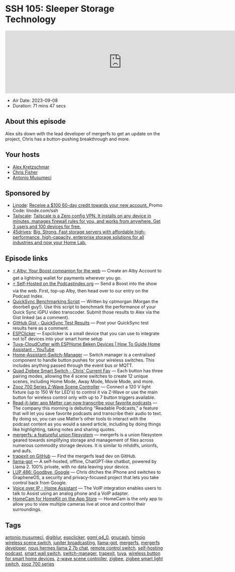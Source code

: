 # SSH 105: Sleeper Storage Technology

<iframe src="https://player.fireside.fm/v2/dUlrHQih+6rvL3yRD?theme=dark" width="740" height="200" frameborder="0" scrolling="no"></iframe>

* Air Date: 2023-09-08
* Duration: 71 mins 47 secs

## About this episode

Alex sits down with the lead developer of mergerfs to get an update on the project, Chris has a button-pushing breakthrough and more.

## Your hosts
* [Alex Kretzschmar](https://selfhosted.show/hosts/alexktz)
* [Chris Fisher](https://selfhosted.show/hosts/chrislas)
* [Antonio Musumeci](https://selfhosted.show/guests/antoniom)

## Sponsored by

  * [Linode](https://linode.com/ssh): [Receive a $100 60-day credit towards your new account. ](https://linode.com/ssh) Promo Code: linode.com/ssh
  * [Tailscale](http://tailscale.com/selfhosted): [Tailscale is a Zero config VPN. It installs on any device in minutes, manages firewall rules for you, and works from anywhere. Get 3 users and 100 devices for free. ](http://tailscale.com/selfhosted)
  * [45drives](https://45homelab.com): [Big. Strong. Fast storage servers with affordable high-performance, high-capacity, enterprise storage solutions for all industries and now your Home Lab.](https://45homelab.com)



## Episode links

  * [⚡ Alby: Your Boost companion for the web](https://getalby.com/ "⚡ Alby: Your Boost companion for the web") — Create an Alby Account to get a lightning wallet for payments wherever you go. 
  * [⚡ Self-Hosted on the Podcastindex.org](https://podcastindex.org/podcast/830124 "⚡ Self-Hosted on the Podcastindex.org") — Send a Boost into the show via the web. First, top-up Alby, then head over to our entry on the Podcast Index.
  * [QuickSync Benchmarking Script](https://github.com/ironicbadger/quicksync_calc "QuickSync Benchmarking Script") — Written by cptmorgan (Morgan the doorbell guy!). Use this script to benchmark the performance of your Quick Sync iGPU video transcoder. Submit those results to Alex via the Gist linked (as a comment).
  * [GitHub Gist - QuickSync Test Results](https://gist.github.com/ironicbadger/5da9b321acbe6b6b53070437023b844d "GitHub Gist - QuickSync Test Results") — Post your QuickSync test results here as a comment.
  * [ESPClicker](https://www.pricelesstoolkit.com/en/projects/32-espclicker.html "ESPClicker") — Espclicker is a small device that you can use to integrate not IoT devices into your smart home setup
  * [Tuya-CloudCutter with ESPHome Beken Devices | How To Guide Home Assistant - YouTube](https://www.youtube.com/watch?v=VFsuza3UAhk "Tuya-CloudCutter with ESPHome Beken Devices | How To Guide Home Assistant - YouTube")
  * [Home-Assistant-Switch-Manager](https://github.com/Sian-Lee-SA/Home-Assistant-Switch-Manager "Home-Assistant-Switch-Manager") — Switch manager is a centralised component to handle button pushes for your wireless switches. This includes anything passed through the event bus or MQTT. 
  * [Quad Zigbee Smart Switch - Chris' Current Fav](https://www.amazon.com/dp/B0C7Z6B5LM?psc=1&ref=ppx_yo2ov_dt_b_product_details "Quad Zigbee Smart  Switch - Chris' Current Fav") — Each button has three pairing modes, allowing the 4 scene switches to create 12 unique scenes, including Home Mode, Away Mode, Movie Mode, and more. 
  * [Zooz 700 Series Z-Wave Scene Controller](https://www.amazon.com/Z-Wave-Network-Scene-Controller-Required/dp/B09B6S4TSL/ref=pd_bxgy_sccl_1/143-7194916-8643109?pd_rd_w=tuDvF&content-id=amzn1.sym.26a5c67f-1a30-486b-bb90-b523ad38d5a0&pf_rd_p=26a5c67f-1a30-486b-bb90-b523ad38d5a0&pf_rd_r=3NFNWKCEDYHQ1MZYKDNY&pd_rd_wg=4mzRy&pd_rd_r=4866636b-ae71-425a-b64a-5e6c45d0f97f&pd_rd_i=B09B6S4TSL&psc=1 "Zooz 700 Series Z-Wave Scene Controller") — Connect a 120 V light fixture (up to 150 W for LED's) to control it via Z-Wave or use the main button for wireless control only with up to 7 button triggers available. 
  * [Read-it-later app Matter can now transcribe your favorite podcasts](https://techcrunch.com/2023/09/06/read-it-later-app-matter-can-now-transcribe-your-favorite-podcasts/?guccounter=1 "Read-it-later app Matter can now transcribe your favorite podcasts") — The company this morning is debuting “Readable Podcasts,” a feature that will let you save favorite podcasts and transcribe their audio to text. By doing so, you can use Matter’s other tools to interact with the podcast content as you would a saved article, including by doing things like highlighting, taking notes and sharing quotes.
  * [mergerfs: a featureful union filesystem](https://github.com/trapexit/mergerfs "mergerfs: a featureful union filesystem") — mergerfs is a union filesystem geared towards simplifying storage and management of files across numerous commodity storage devices. It is similar to mhddfs, unionfs, and aufs.
  * [trapexit on GitHub](https://github.com/trapexit "trapexit on GitHub") — Find the mergerfs lead dev on GitHub.
  * [llama-gpt](https://github.com/getumbrel/llama-gpt "llama-gpt") — A self-hosted, offline, ChatGPT-like chatbot, powered by Llama 2. 100% private, with no data leaving your device. 
  * [LUP 486: Goodbye, Google](https://notes.jupiterbroadcasting.com/linux-unplugged/2022/episode-486/ "LUP 486: Goodbye, Google") — Chris ditches the iPhone and switches to GrapheneOS, a security and privacy-focused project that lets you take control back from Google.
  * [Voice over IP - Home Assistant](https://www.home-assistant.io/integrations/voip "Voice over IP - Home Assistant") — The VoIP integration enables users to talk to Assist using an analog phone and a VoIP adapter. 
  * [HomeCam for HomeKit on the App Store](https://apps.apple.com/app/id1292995895 "HomeCam for HomeKit on the App Store") — HomeCam is the only app to allow you to view multiple cameras live at once and control their surroundings.



## Tags

[antonio musumeci](https://selfhosted.show/tags/antonio%20musumeci), [digiblur](https://selfhosted.show/tags/digiblur), [espclicker](https://selfhosted.show/tags/espclicker), [ggml q4_0](https://selfhosted.show/tags/ggml%20q4_0), [gnucash](https://selfhosted.show/tags/gnucash), [himojo wireless scene switch](https://selfhosted.show/tags/himojo%20wireless%20scene%20switch), [jupiter broadcasting](https://selfhosted.show/tags/jupiter%20broadcasting), [llama-gpt](https://selfhosted.show/tags/llama-gpt), [mergerfs](https://selfhosted.show/tags/mergerfs), [mergerfs developer](https://selfhosted.show/tags/mergerfs%20developer), [nous hermes llama 2 7b chat](https://selfhosted.show/tags/nous%20hermes%20llama%202%207b%20chat), [remote control switch](https://selfhosted.show/tags/remote%20control%20switch), [self-hosting podcast](https://selfhosted.show/tags/self-hosting%20podcast), [smart wall switch](https://selfhosted.show/tags/smart%20wall%20switch), [switch-manager](https://selfhosted.show/tags/switch-manager), [trapexit](https://selfhosted.show/tags/trapexit), [tuya](https://selfhosted.show/tags/tuya), [wireless button for smart home devices](https://selfhosted.show/tags/wireless%20button%20for%20smart%20home%20devices), [z-wave scene controller](https://selfhosted.show/tags/z-wave%20scene%20controller), [zigbee](https://selfhosted.show/tags/zigbee), [zigbee smart light switch](https://selfhosted.show/tags/zigbee%20smart%20light%20switch), [zooz 700 series](https://selfhosted.show/tags/zooz%20700%20series)